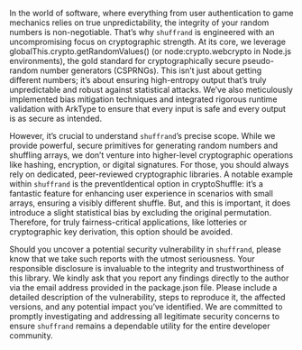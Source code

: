 <!-- ./SECURITY.md -->

In the world of software, where everything from user authentication to game mechanics relies on true unpredictability, the integrity of your random numbers is non-negotiable. That’s why `shuffrand` is engineered with an uncompromising focus on cryptographic strength. At its core, we leverage globalThis.crypto.getRandomValues() (or node:crypto.webcrypto in Node.js environments), the gold standard for cryptographically secure pseudo-random number generators (CSPRNGs). This isn’t just about getting different numbers; it’s about ensuring high-entropy output that’s truly unpredictable and robust against statistical attacks. We’ve also meticulously implemented bias mitigation techniques and integrated rigorous runtime validation with ArkType to ensure that every input is safe and every output is as secure as intended.

However, it’s crucial to understand `shuffrand`’s precise scope. While we provide powerful, secure primitives for generating random numbers and shuffling arrays, we don’t venture into higher-level cryptographic operations like hashing, encryption, or digital signatures. For those, you should always rely on dedicated, peer-reviewed cryptographic libraries. A notable example within `shuffrand` is the preventIdentical option in cryptoShuffle: it’s a fantastic feature for enhancing user experience in scenarios with small arrays, ensuring a visibly different shuffle. But, and this is important, it does introduce a slight statistical bias by excluding the original permutation. Therefore, for truly fairness-critical applications, like lotteries or cryptographic key derivation, this option should be avoided.

Should you uncover a potential security vulnerability in `shuffrand`, please know that we take such reports with the utmost seriousness. Your responsible disclosure is invaluable to the integrity and trustworthiness of this library. We kindly ask that you report any findings directly to the author via the email address provided in the package.json file. Please include a detailed description of the vulnerability, steps to reproduce it, the affected versions, and any potential impact you’ve identified. We are committed to promptly investigating and addressing all legitimate security concerns to ensure `shuffrand` remains a dependable utility for the entire developer community.

